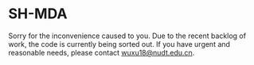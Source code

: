 # SH-MDA
Sorry for the inconvenience caused to you. Due to the recent backlog of work, the code is currently being sorted out. If you have urgent and reasonable needs, please contact wuxu18@nudt.edu.cn.
